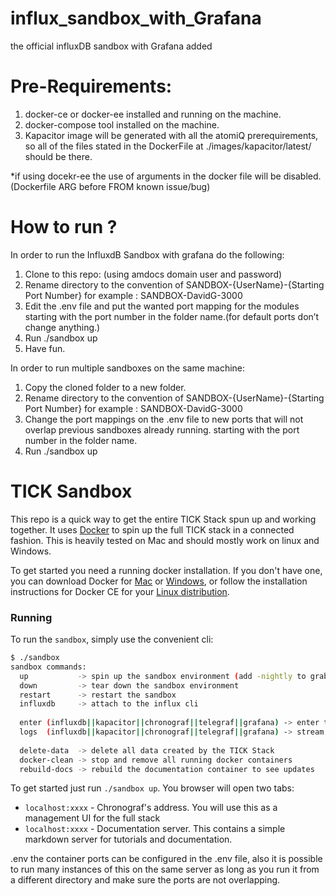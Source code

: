 # influx_sandbox_with_Grafana
the official influxDB sandbox with Grafana added

# Pre-Requirements:
1. docker-ce or docker-ee installed and running on the machine.
2. docker-compose tool installed on the machine.
3. Kapacitor image will be generated with all the atomiQ prerequirements, so all of the files stated in the DockerFile at ./images/kapacitor/latest/ should be there.

*if using docekr-ee the use of arguments in the docker file will be disabled. (Dockerfile ARG before FROM known issue/bug)

# How to run ?
In order to run the InfluxdB Sandbox with grafana do the following:
1.	Clone to this repo: (using amdocs domain user and password)
2.  Rename directory to the convention of SANDBOX-{UserName}-{Starting Port Number} for example : SANDBOX-DavidG-3000
3.	Edit the .env file and put the wanted port mapping for the modules starting with the port number in the folder name.(for default ports don’t change anything.)
4.	Run ./sandbox up
5.	Have fun.

In order to run multiple sandboxes on the same machine: 
1.	Copy the cloned folder to a new folder.
2.  Rename directory to the convention of SANDBOX-{UserName}-{Starting Port Number} for example : SANDBOX-DavidG-3000
3.	Change the port mappings on the .env file to new ports that will not overlap previous sandboxes already running. starting with the port number in the folder name.
4.	Run ./sandbox up

# TICK Sandbox

This repo is a quick way to get the entire TICK Stack spun up and working together. It uses [Docker](https://www.docker.com/) to spin up the full TICK stack in a connected fashion. This is heavily tested on Mac and should mostly work on linux and Windows.

To get started you need a running docker installation. If you don't have one, you can download Docker for [Mac](https://www.docker.com/docker-mac) or [Windows](https://www.docker.com/docker-windows), or follow the installation instructions for Docker CE for your [Linux distribution](https://docs.docker.com/engine/installation/#server).

### Running 

To run the `sandbox`, simply use the convenient cli:

```bash
$ ./sandbox
sandbox commands:
  up           -> spin up the sandbox environment (add -nightly to grab the latest nightly builds of InfluxDB and Chronograf)
  down         -> tear down the sandbox environment
  restart      -> restart the sandbox
  influxdb     -> attach to the influx cli
  
  enter (influxdb||kapacitor||chronograf||telegraf||grafana) -> enter the specified container
  logs  (influxdb||kapacitor||chronograf||telegraf||grafana) -> stream logs for the specified container
  
  delete-data  -> delete all data created by the TICK Stack
  docker-clean -> stop and remove all running docker containers
  rebuild-docs -> rebuild the documentation container to see updates
```

To get started just run `./sandbox up`. You browser will open two tabs:

- `localhost:xxxx` - Chronograf's address. You will use this as a management UI for the full stack
- `localhost:xxxx` - Documentation server. This contains a simple markdown server for tutorials and documentation.

.env the container ports can be configured in the .env file,
also it is possible to run many instances of this on the same server as long as you run it from a different directory and make sure the ports are not overlapping.

